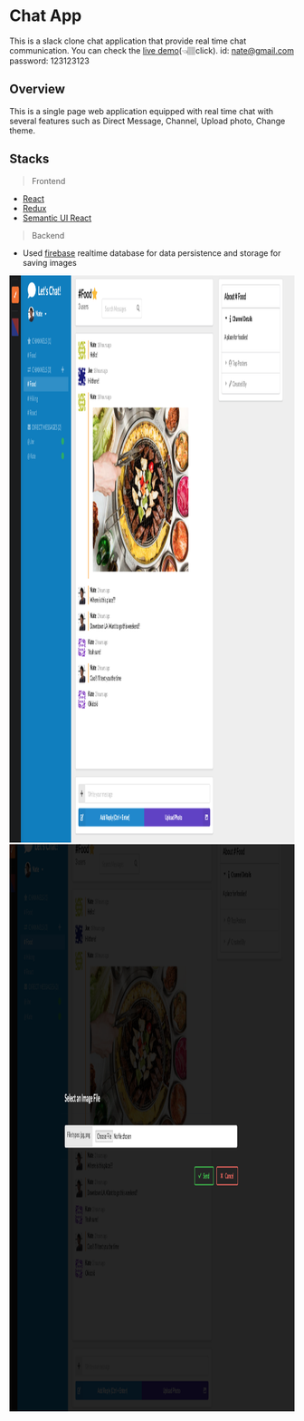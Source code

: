 # Chat App

This is a slack clone chat application that provide real time chat communication. 
You can check the [live demo](https://slack-clone-e6a29.firebaseapp.com/)(👈🏽click). 
id: nate@gmail.com
password: 123123123

## Overview

This is a single page web application equipped with real time chat with several features such as Direct Message, Channel, Upload photo, Change theme.

## Stacks
> Frontend
- [React](https://reactjs.org)
- [Redux](https://redux.js.org/basics/usage-with-react)
- [Semantic UI React](https://react.semantic-ui.com/)

> Backend
- Used [firebase](https://firebase.google.com) realtime database for data persistence and storage for saving images

<img src="/public/image1.png" alt="sc1" title="mobile1" width="1500" height="1000" />
<img src="/public/image2.png" alt="sc1" title="mobile2" width="1500" height="1000" />
